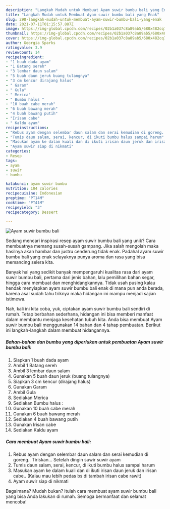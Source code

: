 ```yaml
---
description: "Langkah Mudah untuk Membuat Ayam suwir bumbu bali yang Enak"
title: "Langkah Mudah untuk Membuat Ayam suwir bumbu bali yang Enak"
slug: 298-langkah-mudah-untuk-membuat-ayam-suwir-bumbu-bali-yang-enak
date: 2021-07-11T01:15:57.887Z
image: https://img-global.cpcdn.com/recipes/02b1a037c8a89ab5/680x482cq70/ayam-suwir-bumbu-bali-foto-resep-utama.jpg
thumbnail: https://img-global.cpcdn.com/recipes/02b1a037c8a89ab5/680x482cq70/ayam-suwir-bumbu-bali-foto-resep-utama.jpg
cover: https://img-global.cpcdn.com/recipes/02b1a037c8a89ab5/680x482cq70/ayam-suwir-bumbu-bali-foto-resep-utama.jpg
author: Georgia Sparks
ratingvalue: 3.9
reviewcount: 14
recipeingredient:
- "1 buah dada ayam"
- "1 Batang sereh"
- "3 lembar daun salam"
- "5 buah daun jeruk buang tulangnya"
- "3 cm kencur dirajang halus"
- " Garam"
- " Gula"
- " Merica"
- " Bumbu halus "
- "10 buah cabe merah"
- "6 buah bawang merah"
- "4 buah bawang putih"
- "Irisan cabe"
- " Kaldu ayam"
recipeinstructions:
- "Rebus ayam dengan selembar daun salam dan serai kemudian di goreng.. Tiriskan... Setelah dingin suwir suwir ayam"
- "Tumis daun salam, serai, kencur, di ikuti bumbu halus sampai harum"
- "Masukan ayam ke dalam kuali dan di ikuti irisan daun jeruk dan irisan cabe.. (Kalau mau lebih pedas bs di tambah irisan cabe rawit)"
- "Ayam suwir siap di nikmati"
categories:
- Resep
tags:
- ayam
- suwir
- bumbu

katakunci: ayam suwir bumbu 
nutrition: 104 calories
recipecuisine: Indonesian
preptime: "PT14M"
cooktime: "PT41M"
recipeyield: "3"
recipecategory: Dessert

---
```



![Ayam suwir bumbu bali](https://img-global.cpcdn.com/recipes/02b1a037c8a89ab5/680x482cq70/ayam-suwir-bumbu-bali-foto-resep-utama.jpg)

Sedang mencari inspirasi resep ayam suwir bumbu bali yang unik? Cara membuatnya memang susah-susah gampang. Jika salah mengolah maka hasilnya akan hambar dan justru cenderung tidak enak. Padahal ayam suwir bumbu bali yang enak selayaknya punya aroma dan rasa yang bisa memancing selera kita.

Banyak hal yang sedikit banyak mempengaruhi kualitas rasa dari ayam suwir bumbu bali, pertama dari jenis bahan, lalu pemilihan bahan segar, hingga cara membuat dan menghidangkannya. Tidak usah pusing kalau hendak menyiapkan ayam suwir bumbu bali enak di mana pun anda berada, karena asal sudah tahu triknya maka hidangan ini mampu menjadi sajian istimewa.




Nah, kali ini kita coba, yuk, ciptakan ayam suwir bumbu bali sendiri di rumah. Tetap berbahan sederhana, hidangan ini bisa memberi manfaat dalam membantu menjaga kesehatan tubuh kita. Anda bisa membuat Ayam suwir bumbu bali menggunakan 14 bahan dan 4 tahap pembuatan. Berikut ini langkah-langkah dalam membuat hidangannya.

<!--inarticleads1-->

##### Bahan-bahan dan bumbu yang diperlukan untuk pembuatan Ayam suwir bumbu bali:

1. Siapkan 1 buah dada ayam
1. Ambil 1 Batang sereh
1. Ambil 3 lembar daun salam
1. Gunakan 5 buah daun jeruk (buang tulangnya)
1. Siapkan 3 cm kencur (dirajang halus)
1. Gunakan  Garam
1. Ambil  Gula
1. Sediakan  Merica
1. Sediakan  Bumbu halus :
1. Gunakan 10 buah cabe merah
1. Gunakan 6 buah bawang merah
1. Sediakan 4 buah bawang putih
1. Gunakan Irisan cabe
1. Sediakan  Kaldu ayam




<!--inarticleads2-->

##### Cara membuat Ayam suwir bumbu bali:

1. Rebus ayam dengan selembar daun salam dan serai kemudian di goreng.. Tiriskan... Setelah dingin suwir suwir ayam
1. Tumis daun salam, serai, kencur, di ikuti bumbu halus sampai harum
1. Masukan ayam ke dalam kuali dan di ikuti irisan daun jeruk dan irisan cabe.. (Kalau mau lebih pedas bs di tambah irisan cabe rawit)
1. Ayam suwir siap di nikmati




Bagaimana? Mudah bukan? Itulah cara membuat ayam suwir bumbu bali yang bisa Anda lakukan di rumah. Semoga bermanfaat dan selamat mencoba!
